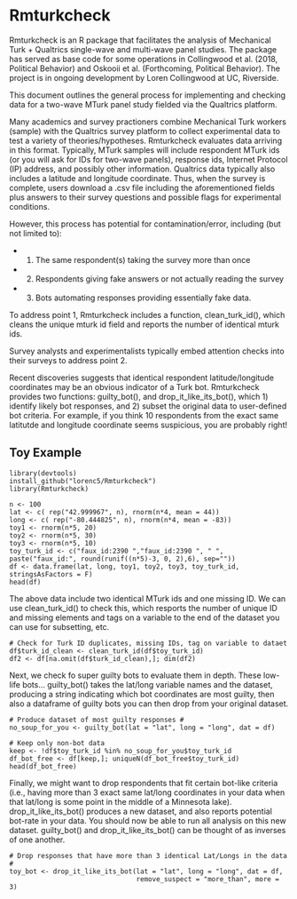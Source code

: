 # Rmturkcheck 

Rmturkcheck is an R package that facilitates the analysis of Mechanical Turk + Qualtrics single-wave and multi-wave panel studies. The package has served as base code for some operations in Collingwood et al. (2018, Political Behavior) and Oskooii et al. (Forthcoming, Political Behavior). The project is in ongoing development by Loren Collingwood at UC, Riverside.

This document outlines the general process for implementing and checking data for a two-wave MTurk panel study fielded via the Qualtrics platform.

Many academics and survey practioners combine Mechanical Turk workers (sample) with the Qualtrics survey platform to collect experimental data to test a variety of theories/hypotheses. Rmturkcheck evaluates data arriving in this format. Typically, MTurk samples will include respondent MTurk ids (or you will ask for IDs for two-wave panels), response ids, Internet Protocol (IP) address, and possibly other information. Qualtrics data typically also includes a latitude and longitude coordinate. Thus, when the survey is complete, users download a .csv file including the aforementioned fields plus answers to their survey questions and possible flags for experimental conditions.

However, this process has potential for contamination/error, including (but not limited to):

* 1. The same respondent(s) taking the survey more than once
* 2. Respondents giving fake answers or not actually reading the survey
* 3. Bots automating responses providing essentially fake data.

To address point 1, Rmturkcheck includes a function, clean_turk_id(), which cleans the unique mturk id field and reports the number of identical mturk ids.

Survey analysts and experimentalists typically embed attention checks into their surveys to address point 2. 

Recent discoveries suggests that identical respondent latitude/longitude coordinates may be an obvious indicator of a Turk bot. Rmturkcheck provides two functions: guilty_bot(), and drop_it_like_its_bot(), which 1) identify likely bot responses, and 2) subset the original data to user-defined bot criteria. For example, if you think 10 respondents from the exact same latitutde and longitude coordinate seems suspicious, you are probably right!

## Toy Example 
```{r}
library(devtools)
install_github("lorenc5/Rmturkcheck")
library(Rmturkcheck)

n <- 100
lat <- c( rep("42.999967", n), rnorm(n*4, mean = 44))
long <- c( rep("-80.444825", n), rnorm(n*4, mean = -83))
toy1 <- rnorm(n*5, 20)
toy2 <- rnorm(n*5, 30)
toy3 <- rnorm(n*5, 10)
toy_turk_id <- c("faux_id:2390 ","faux_id:2390 ", " ", paste("faux_id:", round(runif((n*5)-3, 0, 2),6), sep=""))
df <- data.frame(lat, long, toy1, toy2, toy3, toy_turk_id, stringsAsFactors = F)
head(df)
```

The above data include two identical MTurk ids and one missing ID. We can use clean_turk_id() to check this, which resports the number of unique ID and missing elements and tags on a variable to the end of the dataset you can use for subsetting, etc.

```{r}
# Check for Turk ID duplicates, missing IDs, tag on variable to dataet
df$turk_id_clean <- clean_turk_id(df$toy_turk_id)
df2 <- df[na.omit(df$turk_id_clean),]; dim(df2)
```

Next, we check fo super guilty bots to evaluate them in depth. These low-life bots... guilty_bot() takes the lat/long variable names and the dataset, producing a string indicating which bot coordinates are most guilty, then also a dataframe of guilty bots you can then drop from your original dataset.

```{r}
# Produce dataset of most guilty responses #
no_soup_for_you <- guilty_bot(lat = "lat", long = "long", dat = df)

# Keep only non-bot data
keep <- !df$toy_turk_id %in% no_soup_for_you$toy_turk_id
df_bot_free <- df[keep,]; uniqueN(df_bot_free$toy_turk_id)
head(df_bot_free)
```

Finally, we might want to drop respondents that fit certain bot-like criteria (i.e., having more than 3 exact same lat/long coordinates in your data when that lat/long is some point in the middle of a Minnesota lake). drop_it_like_its_bot() produces a new dataset, and also reports potential bot-rate in your data. You should now be able to run all analysis on this new dataset. guilty_bot() and drop_it_like_its_bot() can be thought of as inverses of one another.

```{r}
# Drop responses that have more than 3 identical Lat/Longs in the data #
toy_bot <- drop_it_like_its_bot(lat = "lat", long = "long", dat = df,
                                remove_suspect = "more_than", more = 3)
```

